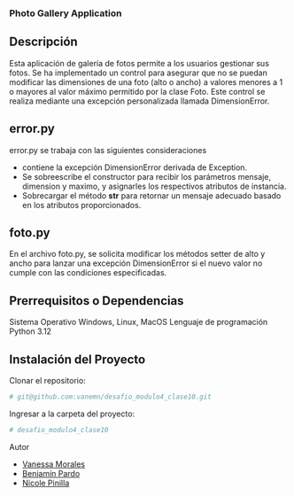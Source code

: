 ### Photo Gallery Application

## Descripción

Esta aplicación de galería de fotos permite a los usuarios gestionar sus fotos. Se ha implementado un control para asegurar que no se puedan modificar las dimensiones de una foto (alto o ancho) a valores menores a 1 o mayores al valor máximo permitido por la clase Foto. Este control se realiza mediante una excepción personalizada llamada DimensionError.

## error.py
error.py se trabaja con las siguientes consideraciones
- contiene la excepción DimensionError derivada de Exception.
- Se sobreescribe el constructor para recibir los parámetros mensaje, dimension y maximo, y asignarles los respectivos atributos de instancia.
- Sobrecargar el método __str__ para retornar un mensaje adecuado basado en los atributos proporcionados.
## foto.py
En el archivo foto.py, se solicita modificar los métodos setter de alto y ancho para lanzar una excepción DimensionError si el nuevo valor no cumple con las condiciones especificadas.

## Prerrequisitos o Dependencias

Sistema Operativo Windows, Linux, MacOS
Lenguaje de programación Python 3.12

## Instalación del Proyecto

Clonar el repositorio:

```bash
# git@github.com:vanemn/desafio_modulo4_clase10.git
```

Ingresar a la carpeta del proyecto:

```bash
# desafio_modulo4_clase10
```

Autor

- [Vanessa Morales](https://github.com/vanemn)
- [Benjamín Pardo](https://github.com/bpardo02)
- [Nicole Pinilla](https://github.com/Npinilla19)
